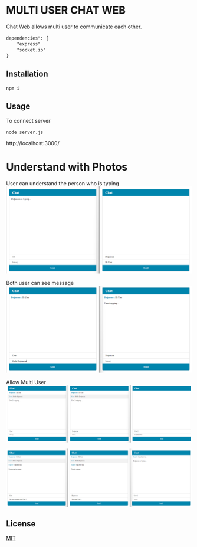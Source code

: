 # MULTI USER CHAT WEB

Chat Web allows multi user to communicate each other.

```
dependencies": {
    "express"
    "socket.io"
}
```

## Installation

```
npm i
```

## Usage

To connect server

```
node server.js
```

http://localhost:3000/

# Understand with Photos

User can understand the person who is typing
![First Typing](https://github.com/dogancanulgu/nodeJs-chat/blob/master/readme/FirstTyping.png)

Both user can see message
![Second Typing](https://github.com/dogancanulgu/nodeJs-chat/blob/master/readme/SecondTyping.png)

Allow Multi User
![Third Typing](https://github.com/dogancanulgu/nodeJs-chat/blob/master/readme/ThirdTyping.png)

![Fourth Typing](https://github.com/dogancanulgu/nodeJs-chat/blob/master/readme/FourthTyping.png)

## License

[MIT](https://github.com/dogancanulgu)
